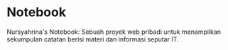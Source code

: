 # Notebook
Nursyahrina's Notebook: Sebuah proyek web pribadi untuk menampilkan sekumpulan catatan berisi materi dan informasi seputar IT.
